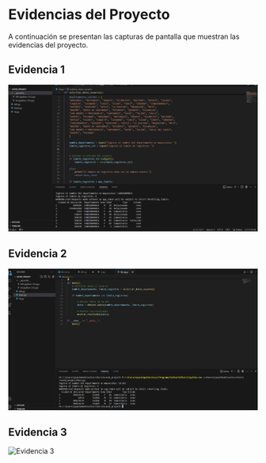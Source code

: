 # Evidencias del Proyecto

A continuación se presentan las capturas de pantalla que muestran las evidencias del proyecto.

## Evidencia 1

![Evidencia 1](https://github.com/xjuanda209/Proyecto-1/blob/main/Evidencia%201.png)

## Evidencia 2

![Evidencia 2](https://github.com/xjuanda209/Proyecto-1/blob/main/Evidencia%202.png)

## Evidencia 3

![Evidencia 3](./ruta/relativa/Evidencia%203.png)

